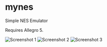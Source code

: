 mynes
=====

Simple NES Emulator

Requires Allegro 5.

![Screenshot 1](http://stackfault.net/mynes/mynes_1.png)
![Screenshot 2](http://stackfault.net/mynes/mynes_2.png)
![Screenshot 3](http://stackfault.net/mynes/mynes_3.png)

